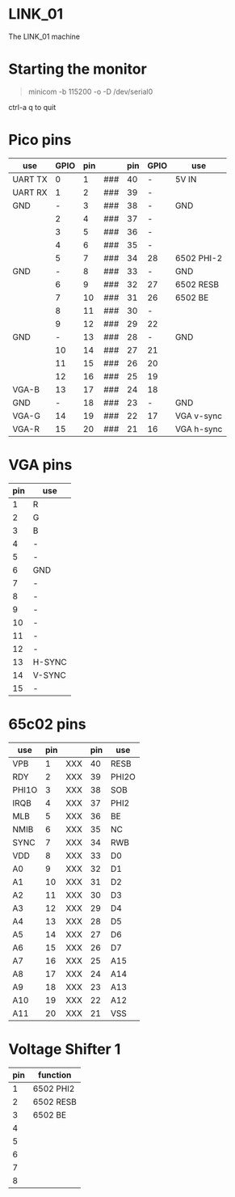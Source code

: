 # LINK_01
The LINK_01 machine
# Starting the monitor

> minicom -b 115200 -o -D /dev/serial0

ctrl-a q to quit

# Pico pins

|use|GPIO|pin||pin|GPIO|use|
|---|---|---|---|---|---|---|
|UART TX|0|1|###|40|-|5V IN|
|UART RX|1|2|###|39|-||
|GND|-|3|###|38|-|GND|
||2|4|###|37|-||
||3|5|###|36|-||
||4|6|###|35|-||
||5|7|###|34|28|6502 PHI-2|
|GND|-|8|###|33|-|GND|
||6|9|###|32|27|6502 RESB|
||7|10|###|31|26|6502 BE|
||8|11|###|30|-||
||9|12|###|29|22||
|GND|-|13|###|28|-|GND|
||10|14|###|27|21||
||11|15|###|26|20||
||12|16|###|25|19||
|VGA-B|13|17|###|24|18||
|GND|-|18|###|23|-|GND|
|VGA-G|14|19|###|22|17|VGA v-sync|
|VGA-R|15|20|###|21|16|VGA h-sync|

# VGA pins

|pin|use|
|---|---|
|1|R|
|2|G|
|3|B|
|4|-|
|5|-|
|6|GND|
|7|-|
|8|-|
|9|-|
|10|-|
|11|-|
|12|-|
|13|H-SYNC|
|14|V-SYNC|
|15|-|

# 65c02 pins

|use|pin||pin|use|
|---|---|---|---|---|
|VPB|1|XXX|40|RESB|
|RDY|2|XXX|39|PHI2O|
|PHI1O|3|XXX|38|SOB|
|IRQB|4|XXX|37|PHI2|
|MLB|5|XXX|36|BE|
|NMIB|6|XXX|35|NC|
|SYNC|7|XXX|34|RWB|
|VDD|8|XXX|33|D0|
|A0|9|XXX|32|D1|
|A1|10|XXX|31|D2|
|A2|11|XXX|30|D3|
|A3|12|XXX|29|D4|
|A4|13|XXX|28|D5|
|A5|14|XXX|27|D6|
|A6|15|XXX|26|D7|
|A7|16|XXX|25|A15|
|A8|17|XXX|24|A14|
|A9|18|XXX|23|A13|
|A10|19|XXX|22|A12|
|A11|20|XXX|21|VSS|

# Voltage Shifter 1

|pin|function|
|---|---|
|1|6502 PHI2|
|2|6502 RESB|
|3|6502 BE|
|4||
|5||
|6||
|7||
|8||

